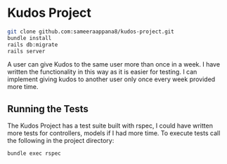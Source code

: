 # Kudos Project

```bash
git clone github.com:sameeraappana8/kudos-project.git
bundle install
rails db:migrate
rails server
```

A user can give Kudos to the same user more than once in a week. I have written the functionality in this way as it is easier for testing. I can implement giving kudos to another user only once every week provided more time.

## Running the Tests

The Kudos Project has a test suite built with rspec, I could have written more tests for controllers, models if I had more time. To execute tests call the following in the project directory:

```bash
bundle exec rspec
```
